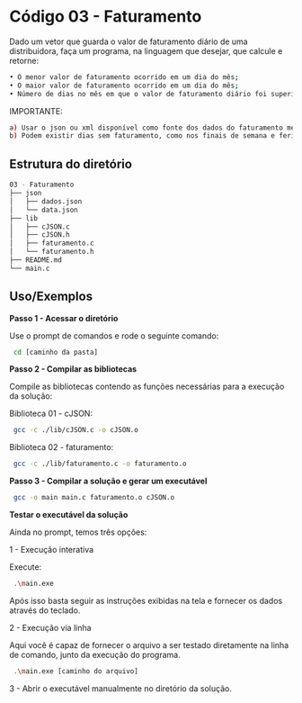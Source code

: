 # Código 03 - Faturamento

Dado um vetor que guarda o valor de faturamento diário de uma distribuidora, faça um programa, na linguagem que desejar, que calcule e retorne:
```bash
• O menor valor de faturamento ocorrido em um dia do mês;
• O maior valor de faturamento ocorrido em um dia do mês;
• Número de dias no mês em que o valor de faturamento diário foi superior à média mensal.
```
IMPORTANTE:
```bash
a) Usar o json ou xml disponível como fonte dos dados do faturamento mensal;
b) Podem existir dias sem faturamento, como nos finais de semana e feriados. Estes dias devem ser ignorados no cálculo da média;
```

## Estrutura do diretório

```bash
03 - Faturamento
├── json
│   ├── dados.json
│   └── data.json
├── lib
│   ├── cJSON.c
│   ├── cJSON.h
│   ├── faturamento.c
│   └── faturamento.h
├── README.md
└── main.c
````


## Uso/Exemplos

**Passo 1 - Acessar o diretório**

Use o prompt de comandos e rode o seguinte comando:

```bash
 cd [caminho da pasta]
````

**Passo 2 - Compilar as bibliotecas**

Compile as bibliotecas contendo as funções necessárias para a execução da solução:

Biblioteca 01 - cJSON:

```bash
 gcc -c ./lib/cJSON.c -o cJSON.o
````

Biblioteca 02 - faturamento:

```bash
 gcc -c ./lib/faturamento.c -o faturamento.o
````
**Passo 3 - Compilar a solução e gerar um executável**

```bash
 gcc -o main main.c faturamento.o cJSON.o
````

**Testar o executável da solução**

Ainda no prompt, temos três opções:

1 - Execução interativa

Execute:

```bash
 .\main.exe
````
Após isso basta seguir as instruções exibidas na tela e fornecer os dados através do teclado.

2 - Execução via linha

Aqui você é capaz de fornecer o arquivo a ser testado diretamente na linha de comando, junto da execução do programa.

```bash
 .\main.exe [caminho do arquivo]
````

3 - Abrir o executável manualmente no diretório da solução.
